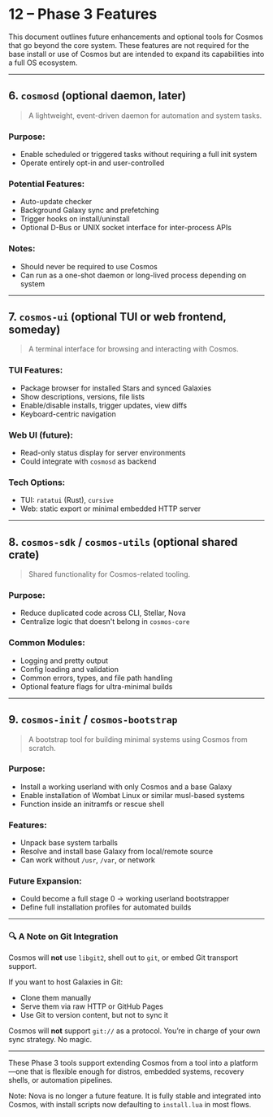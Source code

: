 # 12 – Phase 3 Features

This document outlines future enhancements and optional tools for Cosmos that go beyond the core system. These features are not required for the base install or use of Cosmos but are intended to expand its capabilities into a full OS ecosystem.

---

## 6. `cosmosd` (optional daemon, later)
> A lightweight, event-driven daemon for automation and system tasks.

### Purpose:
- Enable scheduled or triggered tasks without requiring a full init system
- Operate entirely opt-in and user-controlled

### Potential Features:
- Auto-update checker
- Background Galaxy sync and prefetching
- Trigger hooks on install/uninstall
- Optional D-Bus or UNIX socket interface for inter-process APIs

### Notes:
- Should never be required to use Cosmos
- Can run as a one-shot daemon or long-lived process depending on system

---

## 7. `cosmos-ui` (optional TUI or web frontend, someday)
> A terminal interface for browsing and interacting with Cosmos.

### TUI Features:
- Package browser for installed Stars and synced Galaxies
- Show descriptions, versions, file lists
- Enable/disable installs, trigger updates, view diffs
- Keyboard-centric navigation

### Web UI (future):
- Read-only status display for server environments
- Could integrate with `cosmosd` as backend

### Tech Options:
- TUI: `ratatui` (Rust), `cursive`
- Web: static export or minimal embedded HTTP server

---

## 8. `cosmos-sdk` / `cosmos-utils` (optional shared crate)
> Shared functionality for Cosmos-related tooling.

### Purpose:
- Reduce duplicated code across CLI, Stellar, Nova
- Centralize logic that doesn't belong in `cosmos-core`

### Common Modules:
- Logging and pretty output
- Config loading and validation
- Common errors, types, and file path handling
- Optional feature flags for ultra-minimal builds


---

## 9. `cosmos-init` / `cosmos-bootstrap`
> A bootstrap tool for building minimal systems using Cosmos from scratch.

### Purpose:
- Install a working userland with only Cosmos and a base Galaxy
- Enable installation of Wombat Linux or similar musl-based systems
- Function inside an initramfs or rescue shell

### Features:
- Unpack base system tarballs
- Resolve and install base Galaxy from local/remote source
- Can work without `/usr`, `/var`, or network

### Future Expansion:
- Could become a full stage 0 → working userland bootstrapper
- Define full installation profiles for automated builds

---

### 🔍 A Note on Git Integration
Cosmos will **not** use `libgit2`, shell out to `git`, or embed Git transport support.

If you want to host Galaxies in Git:
- Clone them manually
- Serve them via raw HTTP or GitHub Pages
- Use Git to version content, but not to sync it

Cosmos will **not** support `git://` as a protocol. You’re in charge of your own sync strategy. No magic.

---

These Phase 3 tools support extending Cosmos from a tool into a platform—one that is flexible enough for distros, embedded systems, recovery shells, or automation pipelines.

Note: Nova is no longer a future feature. It is fully stable and integrated into Cosmos, with install scripts now defaulting to `install.lua` in most flows.
